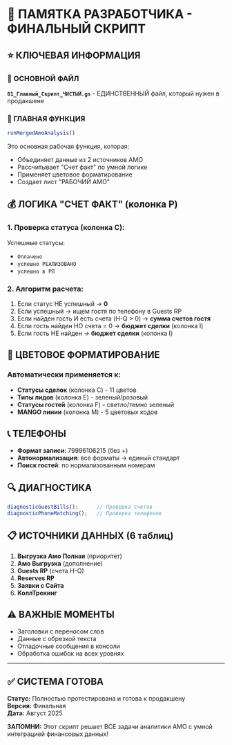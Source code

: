 # 🎯 ПАМЯТКА РАЗРАБОТЧИКА - ФИНАЛЬНЫЙ СКРИПТ

## ⭐ КЛЮЧЕВАЯ ИНФОРМАЦИЯ

### 📁 ОСНОВНОЙ ФАЙЛ
**`01_Главный_Скрипт_ЧИСТЫЙ.gs`** - ЕДИНСТВЕННЫЙ файл, который нужен в продакшене

### 🚀 ГЛАВНАЯ ФУНКЦИЯ
```javascript
runMergedAmoAnalysis()
```
Это основная рабочая функция, которая:
- Объединяет данные из 2 источников AMO
- Рассчитывает "Счет факт" по умной логике
- Применяет цветовое форматирование
- Создает лист "РАБОЧИЙ АМО"

## 💰 ЛОГИКА "СЧЕТ ФАКТ" (колонка P)

### 1. Проверка статуса (колонка C):
Успешные статусы:
- `Оплачено`
- `успешно РЕАЛИЗОВАНО`  
- `успешно в РП`

### 2. Алгоритм расчета:
1. Если статус НЕ успешный → **0**
2. Если успешный → ищем гостя по телефону в Guests RP
3. Если найден гость И есть счета (H-Q > 0) → **сумма счетов гостя**
4. Если гость найден НО счета = 0 → **бюджет сделки** (колонка I)
5. Если гость НЕ найден → **бюджет сделки** (колонка I)

## 🎨 ЦВЕТОВОЕ ФОРМАТИРОВАНИЕ

### Автоматически применяется к:
- **Статусы сделок** (колонка C) - 11 цветов
- **Типы лидов** (колонка E) - зеленый/розовый
- **Статусы гостей** (колонка F) - светло/темно зеленый
- **MANGO линии** (колонка M) - 5 цветовых кодов

## 📞 ТЕЛЕФОНЫ
- **Формат записи**: 79996106215 (без +)
- **Автонормализация**: все форматы → единый стандарт
- **Поиск гостей**: по нормализованным номерам

## 🔍 ДИАГНОСТИКА
```javascript
diagnosticGuestBills();      // Проверка счетов
diagnosticPhoneMatching();   // Проверка телефонов
```

## 📋 ИСТОЧНИКИ ДАННЫХ (6 таблиц)
1. **Выгрузка Амо Полная** (приоритет)
2. **Амо Выгрузка** (дополнение)
3. **Guests RP** (счета H-Q)
4. **Reserves RP**
5. **Заявки с Сайта**
6. **КоллТрекинг**

## ⚠️ ВАЖНЫЕ МОМЕНТЫ
- Заголовки с переносом слов
- Данные с обрезкой текста
- Отладочные сообщения в консоли
- Обработка ошибок на всех уровнях

---

## ✅ СИСТЕМА ГОТОВА
**Статус:** Полностью протестирована и готова к продакшену  
**Версия:** Финальная  
**Дата:** Август 2025  

**ЗАПОМНИ:** Этот скрипт решает ВСЕ задачи аналитики AMO с умной интеграцией финансовых данных!
